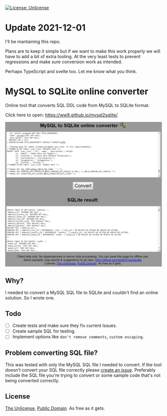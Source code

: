 [![License: Unlicense](https://img.shields.io/badge/license-Unlicense-blue.svg)](http://unlicense.org/)

# Update 2021-12-01

I'll be mantaining this repo.

Plans are to keep it simple but if we want to make this work properly we will have to add a bit of extra tooling. At the very least tests to prevent regressions and make sure conversion work as intended.

Perhaps TypeScript and svelte too. Let me know what you think.

# MySQL to SQLite online converter

Online tool that converts SQL DDL code from MySQL to SQLite format.

Click here to open: https://ww9.github.io/mysql2sqlite/

[![Screenshot](/screenshot.png)](https://ww9.github.io/mysql2sqlite/)

## Why?

I needed to convert a MySQL SQL file to SQLite and couldn't find an online solution. So I wrote one.

## Todo

- [ ] Create tests and make sure they fix current Issues.
- [ ] Create sample SQL for testing.
- [ ] Implement options like `don't remove comments`,  `custom escaping`.

## Problem converting SQL file?

This was tested with only the MySQL SQL file I needed to convert. If the tool doesn't convert your SQL file correctly please [create an issue](https://github.com/ww9/mysql2sqlite/issues). Preferably include the SQL file you're trying to convert or some sample code that's not being converted correctly.

## License

[The Unlicense](http://unlicense.org/), [Public Domain](https://gist.github.com/ww9/4c4481fb7b55186960a34266078c88b1). As free as it gets.
